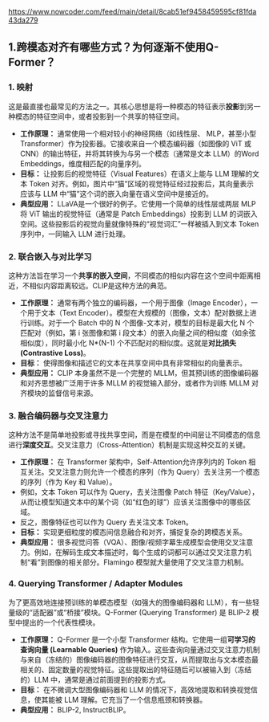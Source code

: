 https://www.nowcoder.com/feed/main/detail/8cab51ef9458459595cf81fda43da279

## 1.跨模态对齐有哪些方式？为何逐渐不使用Q-Former？
### 1. 映射
这是最直接也最常见的方法之一。其核心思想是将一种模态的特征表示**投影**到另一种模态的特征空间中，或者投影到一个共享的特征空间。
-   **工作原理：** 通常使用一个相对较小的神经网络（如线性层、 MLP，甚至小型 Transformer）作为投影器。它接收来自一个模态编码器（如图像的 ViT 或 CNN）的输出特征，并将其转换为与另一个模态（通常是文本 LLM）的Word Embeddings，维度相匹配的向量序列。
-   **目标：** 让投影后的视觉特征（Visual Features）在语义上能与 LLM 理解的文本 Token 对齐。例如，图片中“猫”区域的视觉特征经过投影后，其向量表示应该与 LLM 中“猫”这个词的嵌入向量在语义空间中是接近的。
-   **典型应用：** LLaVA是一个很好的例子。它使用一个简单的线性层或两层 MLP 将 ViT 输出的视觉特征（通常是 Patch Embeddings）投影到 LLM 的词嵌入空间。这些投影后的视觉向量就像特殊的“视觉词汇”一样被插入到文本 Token 序列中，一同输入 LLM 进行处理。
### 2. 联合嵌入与对比学习
这种方法旨在学习一个**共享的嵌入空间**，不同模态的相似内容在这个空间中距离相近，不相似内容距离较远。CLIP是这种方法的典范。
-   **工作原理：** 通常有两个独立的编码器，一个用于图像（Image Encoder），一个用于文本（Text Encoder）。模型在大规模的（图像，文本）配对数据上进行训练。对于一个 Batch 中的 N 个图像-文本对，模型的目标是最大化 N 个匹配对（例如，第 i 张图像和第 i 段文本）的嵌入向量之间的相似度（如余弦相似度），同时最小化 N*(N-1) 个不匹配对的相似度。这就是**对比损失 (Contrastive Loss)**。
-   **目标：** 使得图像和描述它的文本在共享空间中具有非常相似的向量表示。
-   **典型应用：** CLIP 本身虽然不是一个完整的 MLLM，但其预训练的图像编码器和对齐思想被广泛用于许多 MLLM 的视觉输入部分，或者作为训练 MLLM 对齐模块的监督信号来源。

### 3. 融合编码器与交叉注意力
这种方法不是简单地投影或寻找共享空间，而是在模型的中间层让不同模态的信息进行**深度交互**。交叉注意力（Cross-Attention）机制是实现这种交互的关键。
-   **工作原理：** 在 Transformer 架构中，Self-Attention允许序列内的 Token 相互关注。交叉注意力则允许一个模态的序列（作为 Query）去关注另一个模态的序列（作为 Key 和 Value）。
-   例如，文本 Token 可以作为 Query，去关注图像 Patch 特征（Key/Value），从而让模型知道文本中的某个词（如“红色的球”）应该关注图像中的哪些区域。
-   反之，图像特征也可以作为 Query 去关注文本 Token。
-   **目标：** 实现更细粒度的模态间信息融合和对齐，捕捉复杂的跨模态关系。
-   **典型应用：** 很多视觉问答（VQA）、图像/视频字幕生成模型会使用交叉注意力。例如，在解码生成文本描述时，每个生成的词都可以通过交叉注意力机制“看”到图像的相关部分。Flamingo 模型就大量使用了交叉注意力机制。
### 4. Querying Transformer / Adapter Modules
为了更高效地连接预训练的单模态模型（如强大的图像编码器和 LLM），有一些轻量级的“适配器”或“桥接”模块。Q-Former (Querying Transformer) 是 BLIP-2 模型中提出的一个代表性模块。
-   **工作原理：** Q-Former 是一个小型 Transformer 结构。它使用一组**可学习的查询向量 (Learnable Queries)** 作为输入。这些查询向量通过交叉注意力机制与来自（冻结的）图像编码器的图像特征进行交互，从而提取出与文本模态最相关的、固定数量的视觉特征。这些提取出的特征随后可以被输入到（冻结的）LLM 中，通常是通过前面提到的投影方式。
-   **目标：** 在不微调大型图像编码器和 LLM 的情况下，高效地提取和转换视觉信息，使其能被 LLM 理解。它充当了一个信息瓶颈和转换器。
-   **典型应用：** BLIP-2, InstructBLIP。
